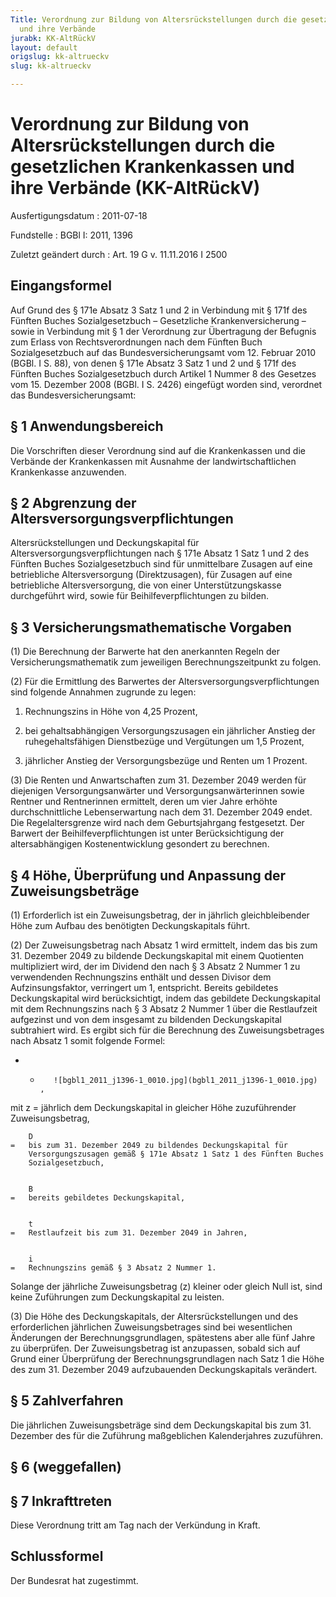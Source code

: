 ```yaml
---
Title: Verordnung zur Bildung von Altersrückstellungen durch die gesetzlichen Krankenkassen
  und ihre Verbände
jurabk: KK-AltRückV
layout: default
origslug: kk-altrueckv
slug: kk-altrueckv

---
```


# Verordnung zur Bildung von Altersrückstellungen durch die gesetzlichen Krankenkassen und ihre Verbände (KK-AltRückV)

Ausfertigungsdatum
:   2011-07-18

Fundstelle
:   BGBl I: 2011, 1396

Zuletzt geändert durch
:   Art. 19 G v. 11.11.2016 I 2500


## Eingangsformel

Auf Grund des § 171e Absatz 3 Satz 1 und 2 in Verbindung mit § 171f
des Fünften Buches Sozialgesetzbuch – Gesetzliche Krankenversicherung
– sowie in Verbindung mit § 1 der Verordnung zur Übertragung der
Befugnis zum Erlass von Rechtsverordnungen nach dem Fünften Buch
Sozialgesetzbuch auf das Bundesversicherungsamt vom 12. Februar 2010
(BGBl. I S. 88), von denen § 171e Absatz 3 Satz 1 und 2 und § 171f des
Fünften Buches Sozialgesetzbuch durch Artikel 1 Nummer 8 des Gesetzes
vom 15. Dezember 2008 (BGBl. I S. 2426) eingefügt worden sind,
verordnet das Bundesversicherungsamt:


## § 1 Anwendungsbereich

Die Vorschriften dieser Verordnung sind auf die Krankenkassen und die
Verbände der Krankenkassen mit Ausnahme der landwirtschaftlichen
Krankenkasse anzuwenden.


## § 2 Abgrenzung der Altersversorgungsverpflichtungen

Altersrückstellungen und Deckungskapital für
Altersversorgungsverpflichtungen nach § 171e Absatz 1 Satz 1 und 2 des
Fünften Buches Sozialgesetzbuch sind für unmittelbare Zusagen auf eine
betriebliche Altersversorgung (Direktzusagen), für Zusagen auf eine
betriebliche Altersversorgung, die von einer Unterstützungskasse
durchgeführt wird, sowie für Beihilfeverpflichtungen zu bilden.


## § 3 Versicherungsmathematische Vorgaben

(1) Die Berechnung der Barwerte hat den anerkannten Regeln der
Versicherungsmathematik zum jeweiligen Berechnungszeitpunkt zu folgen.

(2) Für die Ermittlung des Barwertes der
Altersversorgungsverpflichtungen sind folgende Annahmen zugrunde zu
legen:

1.  Rechnungszins in Höhe von 4,25 Prozent,


2.  bei gehaltsabhängigen Versorgungszusagen ein jährlicher Anstieg der
    ruhegehaltsfähigen Dienstbezüge und Vergütungen um 1,5 Prozent,


3.  jährlicher Anstieg der Versorgungsbezüge und Renten um 1 Prozent.




(3) Die Renten und Anwartschaften zum 31. Dezember 2049 werden für
diejenigen Versorgungsanwärter und Versorgungsanwärterinnen sowie
Rentner und Rentnerinnen ermittelt, deren um vier Jahre erhöhte
durchschnittliche Lebenserwartung nach dem 31. Dezember 2049 endet.
Die Regelaltersgrenze wird nach dem Geburtsjahrgang festgesetzt. Der
Barwert der Beihilfeverpflichtungen ist unter Berücksichtigung der
altersabhängigen Kostenentwicklung gesondert zu berechnen.


## § 4 Höhe, Überprüfung und Anpassung der Zuweisungsbeträge

(1) Erforderlich ist ein Zuweisungsbetrag, der in jährlich
gleichbleibender Höhe zum Aufbau des benötigten Deckungskapitals
führt.

(2) Der Zuweisungsbetrag nach Absatz 1 wird ermittelt, indem das bis
zum 31. Dezember 2049 zu bildende Deckungskapital mit einem Quotienten
multipliziert wird, der im Dividend den nach § 3 Absatz 2 Nummer 1 zu
verwendenden Rechnungszins enthält und dessen Divisor dem
Aufzinsungsfaktor, verringert um 1, entspricht. Bereits gebildetes
Deckungskapital wird berücksichtigt, indem das gebildete
Deckungskapital mit dem Rechnungszins nach § 3 Absatz 2 Nummer 1 über
die Restlaufzeit aufgezinst und von dem insgesamt zu bildenden
Deckungskapital subtrahiert wird. Es ergibt sich für die Berechnung
des Zuweisungsbetrages nach Absatz 1 somit folgende Formel:

*    *        ![bgbl1_2011_j1396-1_0010.jpg](bgbl1_2011_j1396-1_0010.jpg)   ,




mit
 z
    =   jährlich dem Deckungskapital in gleicher Höhe zuzuführender
        Zuweisungsbetrag,


        D
    =   bis zum 31. Dezember 2049 zu bildendes Deckungskapital für
        Versorgungszusagen gemäß § 171e Absatz 1 Satz 1 des Fünften Buches
        Sozialgesetzbuch,


        B
    =   bereits gebildetes Deckungskapital,


        t
    =   Restlaufzeit bis zum 31. Dezember 2049 in Jahren,


        i
    =   Rechnungszins gemäß § 3 Absatz 2 Nummer 1.






Solange der jährliche Zuweisungsbetrag (z) kleiner oder gleich Null
ist, sind keine Zuführungen zum Deckungskapital zu leisten.

(3) Die Höhe des Deckungskapitals, der Altersrückstellungen und des
erforderlichen jährlichen Zuweisungsbetrages sind bei wesentlichen
Änderungen der Berechnungsgrundlagen, spätestens aber alle fünf Jahre
zu überprüfen. Der Zuweisungsbetrag ist anzupassen, sobald sich auf
Grund einer Überprüfung der Berechnungsgrundlagen nach Satz 1 die Höhe
des zum 31. Dezember 2049 aufzubauenden Deckungskapitals verändert.


## § 5 Zahlverfahren

Die jährlichen Zuweisungsbeträge sind dem Deckungskapital bis zum 31.
Dezember des für die Zuführung maßgeblichen Kalenderjahres zuzuführen.


## § 6 (weggefallen)


## § 7 Inkrafttreten

Diese Verordnung tritt am Tag nach der Verkündung in Kraft.


## Schlussformel

Der Bundesrat hat zugestimmt.

